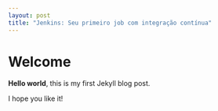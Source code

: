 ```yaml
---
layout: post
title: "Jenkins: Seu primeiro job com integração contínua"
---
```


# Welcome

**Hello world**, this is my first Jekyll blog post.

I hope you like it!
